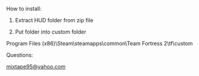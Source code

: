 How to install:

1. Extract HUD folder from zip file

2. Put folder into custom folder 

Program Files (x86)\Steam\steamapps\common\Team Fortress 2\tf\custom

Questions:

mixtape95@yahoo.com